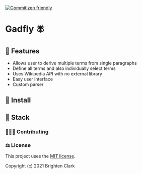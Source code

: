 [![Commitizen friendly](https://img.shields.io/badge/commitizen-friendly-brightgreen.svg)](http://commitizen.github.io/cz-cli/)

# Gadfly 🪰

## 👠 Features

- Allows user to derive multiple terms from single paragraphs
- Define all terms and also individually select terms
- Uses Wikipedia API with no external library
- Easy user interface
- Custom parser

## 🔧 Install

## 🧱 Stack

### 🧑‍🤝‍🧑 Contributing

### ⚖️ License

This project uses the [MIT license](https://opensource.org/licenses/MIT).

Copyright (c) 2021 Brighten Clark
